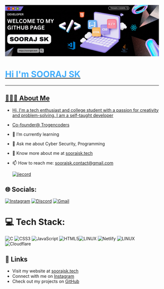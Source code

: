 
 <a href="https://soorajsk.tech" target="_blank">
        <img src="banner.gif" alt="Clickable Image" href="https://soorajsk.tech">
<h1 style="color: #44AEFB;">Hi I'm SOORAJ SK </h1>
<hr>
 
## 👨🏻‍💻 About Me
- Hi, I'm a tech enthusiast and college student with a passion for creativity and problem-solving. I am a self-taught developer
- Co-founder@ [Trogencoders](https://trogencoders.com)
- 🌱 I’m currently learning
- 💬 Ask me about Cyber Security, Programming 
- 📄 Know more about me at [soorajsk.tech](https://soorajsk.tech)
- 📫 How to reach me: [soorajsk.contact@gmail.com](mailto:soorajsk.contact@gmail.com)

  [![jiecord](https://discord.c99.nl/widget/theme-2/804648283343028234.png)](https://dsc.gg/ajidevserver) <br />

## 🌐 Socials:
[![Instagram](https://img.shields.io/badge/Instagram-%23E4405F.svg?logo=Instagram&logoColor=white)](https://www.instagram.com/soorajsk.tech/) [![Discord](https://img.shields.io/badge/Discord-%235865F2.svg?logo=Discord&logoColor=white)](https://discord.gg/ckzMreUwST) [![Gmail](https://img.shields.io/badge/Gmail-D14836.svg?logo=gmail&logoColor=white)](mailto:soorajsk.contact@gmail.com)

# 💻 Tech Stack:
![C](https://img.shields.io/badge/c-%2300599C.svg?style=for-the-badge&logo=c&logoColor=white) ![CSS3](https://img.shields.io/badge/css3-%231572B6.svg?style=for-the-badge&logo=css3&logoColor=white) ![JavaScript](https://img.shields.io/badge/javascript-%23323330.svg?style=for-the-badge&logo=javascript&logoColor=%23F7DF1E) ![HTML5](https://img.shields.io/badge/html5-%23E34F26.svg?style=for-the-badge&logo=html5&logoColor=white)![LINUX](https://img.shields.io/badge/Linux-FCC624?style=for-the-badge&logo=linux&logoColor=black)
![Netlify](https://img.shields.io/badge/netlify-%23000000.svg?style=for-the-badge&logo=netlify&logoColor=#00C7B7) ![LINUX](https://img.shields.io/badge/Linux-FCC624?style=for-the-badge&logo=linux&logoColor=black) ![Cloudflare](https://img.shields.io/badge/Cloudflare-F38020?style=for-the-badge&logo=Cloudflare&logoColor=white)


## 🔗 Links
- Visit my website at [soorajsk.tech](https://soorajsk.tech)
- Connect with me on [Instagram](https://www.instagram.com/soorajsk.tech/)
- Check out my projects on [GitHub](https://github.com/soorajtech)
  

